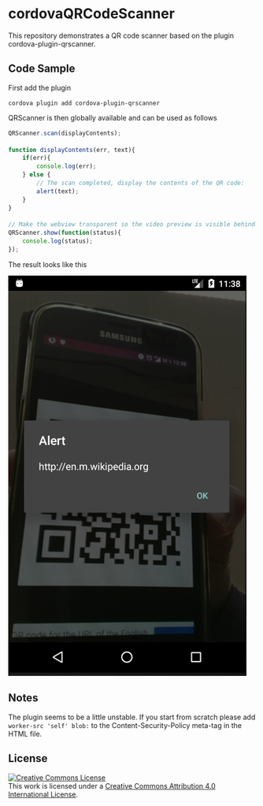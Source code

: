 # cordovaQRCodeScanner
This repository demonstrates a QR code scanner based on the plugin cordova-plugin-qrscanner.

## Code Sample 

First add the plugin

```
cordova plugin add cordova-plugin-qrscanner
```

QRScanner is then globally available and can be used as follows

```js
QRScanner.scan(displayContents);

function displayContents(err, text){
    if(err){
        console.log(err);
    } else {
        // The scan completed, display the contents of the QR code:
        alert(text);
    }
}

// Make the webview transparent so the video preview is visible behind it.
QRScanner.show(function(status){
    console.log(status);
});
```

The result looks like this

![Cordova QR](https://github.com/benni1371/cordovaQRCodeScanner/blob/master/qr.png)

## Notes

The plugin seems to be a little unstable. If you start from scratch please add `worker-src 'self' blob:` to the Content-Security-Policy meta-tag in the HTML file.

## License

<a rel="license" href="http://creativecommons.org/licenses/by/4.0/"><img alt="Creative Commons License" style="border-width:0" src="https://i.creativecommons.org/l/by/4.0/88x31.png" /></a><br />This work is licensed under a <a rel="license" href="http://creativecommons.org/licenses/by/4.0/">Creative Commons Attribution 4.0 International License</a>.
